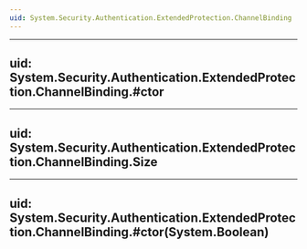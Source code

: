 ```yaml
---
uid: System.Security.Authentication.ExtendedProtection.ChannelBinding
---
```


---
uid: System.Security.Authentication.ExtendedProtection.ChannelBinding.#ctor
---

---
uid: System.Security.Authentication.ExtendedProtection.ChannelBinding.Size
---

---
uid: System.Security.Authentication.ExtendedProtection.ChannelBinding.#ctor(System.Boolean)
---
